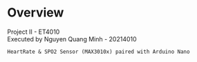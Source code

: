 # Overview
Project II - ET4010\
Executed by Nguyen Quang Minh - 20214010

`HeartRate & SPO2 Sensor (MAX3010x) paired with Arduino Nano`